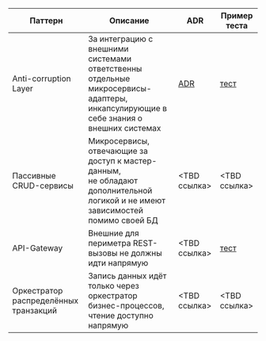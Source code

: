 | Паттерн  | Описание | ADR | Пример теста |
| ------------- | ------------- | ------------- | ------------- |
| Anti-corruption Layer  | За интеграцию с внешними системами ответственны отдельные микросервисы-адаптеры, инкапсулирующие в себе знания о внешних системах| [ADR](https://github.com/Byndyusoft/aact/blob/main/ADRs/Anti-corruption%20Layer.md)  | [тест](https://github.com/Byndyusoft/aact/blob/721edde3767dc0e51d19c80c3b6adba9fbf7b007/test/architecture.test.ts#L111C7-L111C49)  |
| Пассивные CRUD-сервисы  | Микросервисы, отвечающие за доступ к мастер-данным, не обладают дополнительной логикой и не имеют зависимостей помимо своей БД  | <TBD ссылка>  | <TBD ссылка>  |
| API-Gateway  | Внешние для периметра REST-вызовы не должны идти напрямую   | <TBD ссылка>  | [тест](https://github.com/Byndyusoft/aact/blob/721edde3767dc0e51d19c80c3b6adba9fbf7b007/test/architecture.test.ts#L127C16-L127C16)  |
| Оркестратор распределённых транзакций | Запись данных идёт только через оркестратор бизнес-процессов, чтение доступно напрямую | <TBD ссылка>  | <TBD ссылка>  |

